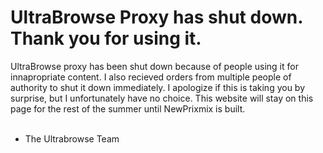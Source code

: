 # UltraBrowse Proxy has shut down. Thank you for using it.
UltraBrowse proxy has been shut down because of people using it for innapropriate content. I also recieved orders from multiple people of authority to shut it down immediately.
I apologize if this is taking you by surprise, but I unfortunately have no choice. This website will stay on this page for the rest of the summer until NewPrixmix is built. 
<br>
<br>
- The Ultrabrowse Team
